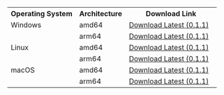 <div class="md-typeset__scrollwrap">
  <div class="md-typeset__table">
    <table>
      <tr>
        <th>Operating System</th>
        <th>Architecture</th>
        <th>Download Link</th>
      </tr>
      <tr>
        <td>Windows</td>
        <td>amd64</td>
        <td>
          <a
            class="md-button md-button--primary download-windows-amd64"
            style="margin-right: 10px;"
            href="https://github.com/ArthurSudbrackIbarra/cloney/releases/download/0.1.0/cloney-windows-amd64.zip"
            >Download Latest (0.1.1)</a
          >
        </td>
      </tr>
      <tr>
        <td></td>
        <td>arm64</td>
        <td>
          <a
            class="md-button md-button--primary download-windows-arm64"
            style="margin-right: 10px;"
            href="https://github.com/ArthurSudbrackIbarra/cloney/releases/download/0.1.0/cloney-windows-arm64.zip"
            >Download Latest (0.1.1)</a
          >
        </td>
      </tr>
      <tr>
        <td>Linux</td>
        <td>amd64</td>
        <td>
          <a
            class="md-button md-button--primary download-linux-amd64"
            style="margin-right: 10px;"
            href="https://github.com/ArthurSudbrackIbarra/cloney/releases/download/0.1.0/cloney-linux-amd64.zip"
            >Download Latest (0.1.1)</a
          >
        </td>
      </tr>
      <tr>
        <td></td>
        <td>arm64</td>
        <td>
          <a
            class="md-button md-button--primary download-linux-arm64"
            style="margin-right: 10px;"
            href="https://github.com/ArthurSudbrackIbarra/cloney/releases/download/0.1.0/cloney-linux-arm64.zip"
            >Download Latest (0.1.1)</a
          >
        </td>
      </tr>
      <tr>
        <td>macOS</td>
        <td>amd64</td>
        <td>
          <a
            class="md-button md-button--primary download-macos-amd64"
            style="margin-right: 10px;"
            href="https://github.com/ArthurSudbrackIbarra/cloney/releases/download/0.1.0/cloney-macos-amd64.zip"
            >Download Latest (0.1.1)</a
          >
        </td>
      </tr>
      <tr>
        <td></td>
        <td>arm64</td>
        <td>
          <a
            class="md-button md-button--primary download-macos-arm64"
            style="margin-right: 10px;"
            href="https://github.com/ArthurSudbrackIbarra/cloney/releases/download/0.1.0/cloney-macos-arm64.zip"
            >Download Latest (0.1.1)</a
          >
        </td>
      </tr>
    </table>
  </div>
</div>
